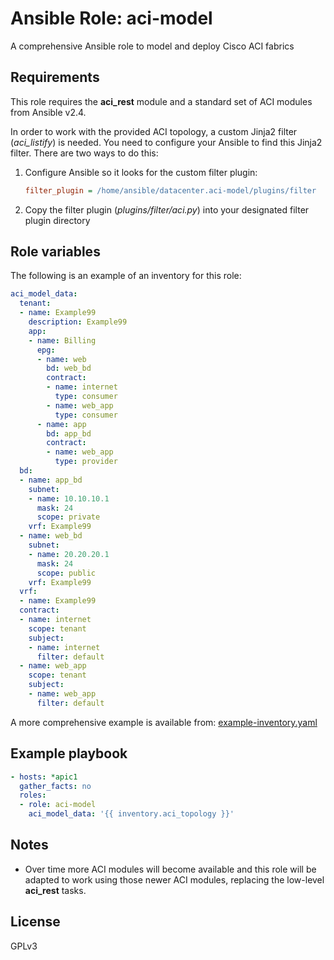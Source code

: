 # Ansible Role: aci-model

A comprehensive Ansible role to model and deploy Cisco ACI fabrics


## Requirements

This role requires the **aci_rest** module and a standard set of ACI modules from Ansible v2.4.

In order to work with the provided ACI topology, a custom Jinja2 filter (*aci_listify*) is needed.
You need to configure your Ansible to find this Jinja2 filter. There are two ways to do this:

 1. Configure Ansible so it looks for the custom filter plugin:

      ```ini
      filter_plugin = /home/ansible/datacenter.aci-model/plugins/filter
      ```

 2. Copy the filter plugin (*plugins/filter/aci.py*) into your designated filter plugin directory


## Role variables

The following is an example of an inventory for this role:

```yaml
aci_model_data:
  tenant:
  - name: Example99
    description: Example99
    app:
    - name: Billing
      epg:
      - name: web
        bd: web_bd
        contract:
        - name: internet
          type: consumer
        - name: web_app
          type: consumer
      - name: app
        bd: app_bd
        contract:
        - name: web_app
          type: provider
  bd:
  - name: app_bd
    subnet:
    - name: 10.10.10.1
      mask: 24
      scope: private
    vrf: Example99
  - name: web_bd
    subnet:
    - name: 20.20.20.1
      mask: 24
      scope: public
    vrf: Example99
  vrf:
  - name: Example99
  contract:
  - name: internet
    scope: tenant
    subject:
    - name: internet
      filter: default
  - name: web_app
    scope: tenant
    subject:
    - name: web_app
      filter: default
```
A more comprehensive example is available from: [example-inventory.yaml](example-inventory.yaml)


## Example playbook

```yaml
- hosts: *apic1
  gather_facts: no
  roles:
  - role: aci-model
    aci_model_data: '{{ inventory.aci_topology }}'
```

## Notes

- Over time more ACI modules will become available and this role will be adapted to work
  using those newer ACI modules, replacing the low-level **aci_rest** tasks.


## License
GPLv3
